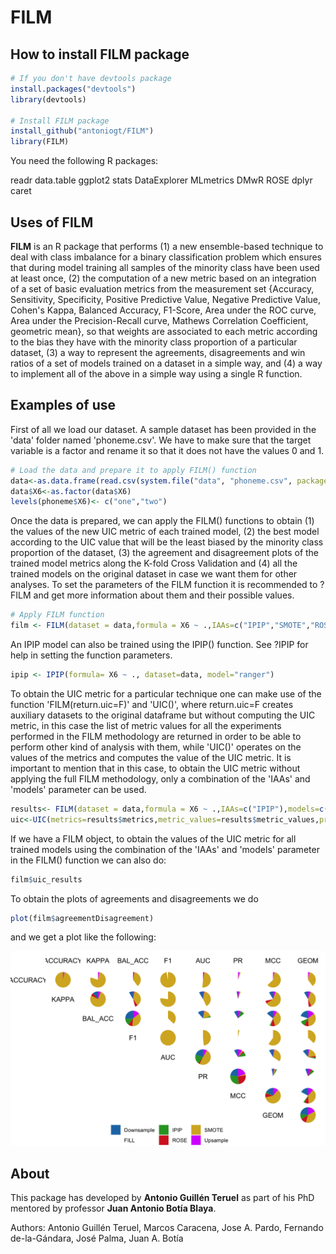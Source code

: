 # FILM

<!-- badges: start -->
<!-- badges: end -->

## How to install FILM package

``` r
# If you don't have devtools package
install.packages("devtools")
library(devtools)

# Install FILM package 
install_github("antoniogt/FILM")
library(FILM)
```

You need the following R packages:

readr
data.table
ggplot2
stats
DataExplorer
MLmetrics
DMwR
ROSE
dplyr
caret

## Uses of FILM

**FILM** is an R package that performs (1) a new ensemble-based technique to deal with class imbalance for a binary classification problem which ensures that during model training all samples of the minority class have been used at least once, (2) the computation of a new metric based on an integration of a set of basic evaluation metrics from the measurement set {Accuracy, Sensitivity, Specificity, Positive Predictive Value, Negative Predictive Value, Cohen's Kappa, Balanced Accuracy, F1-Score, Area under the ROC curve, Area under the Precision-Recall curve, Mathews Correlation Coefficient, geometric mean}, so that weights are associated to each metric according to the bias they have with the minority class proportion of a particular dataset, (3) a way to represent the agreements, disagreements and win ratios of a set of models trained on a dataset in a simple way, and (4) a way to implement all of the above in a simple way using a single R function.

## Examples of use

First of all we load our dataset. A sample dataset has been provided in the 'data' folder named 'phoneme.csv'. We have to make sure that the target variable is a factor and rename it so that it does not have the values $0$ and $1$. 

``` r
# Load the data and prepare it to apply FILM() function
data<-as.data.frame(read.csv(system.file("data", "phoneme.csv", package = "FILM")))
data$X6<-as.factor(data$X6)
levels(phoneme$X6)<- c("one","two")

```

Once the data is prepared, we can apply the FILM() functions to obtain (1) the values of the new UIC metric of each trained model, (2) the best model according to the UIC value that will be the least biased by the minority class proportion of the dataset, (3) the agreement and disagreement plots of the trained model metrics along the K-fold Cross Validation and (4) all the trained models on the original dataset in case we want them for other analyses. To set the parameters of the FILM function it is recommended to ?FILM and get more information about them and their possible values.

``` r
# Apply FILM function
film <- FILM(dataset = data,formula = X6 ~ .,IAAs=c("IPIP","SMOTE","ROSE","Upsample","Downsample"),models=c("glm","ranger"), hyperparameters= expand.grid(  mtry = 1:5, min.node.size =1:3*10-9,  splitrule = "gini"))

```

An IPIP model can also be trained using the IPIP() function. See ?IPIP for help in setting the function parameters.

``` r
ipip <- IPIP(formula= X6 ~ ., dataset=data, model="ranger")
```

To obtain the UIC metric for a particular technique one can make use of the function 'FILM(return.uic=F)' and 'UIC()', where return.uic=F creates auxiliary datasets to the original dataframe but without computing the UIC metric, in this case the list of metric values for all the experiments performed in the FILM methodology are returned in order to be able to perform other kind of analysis with them, while 'UIC()' operates on the values of the metrics and computes the value of the UIC metric. It is important to mention that in this case, to obtain the UIC metric without applying the full FILM methodology, only a combination of the 'IAAs' and 'models' parameter can be used.

``` r
results<- FILM(dataset = data,formula = X6 ~ .,IAAs=c("IPIP"),models=c("glm"),return.uic=F)
uic<-UIC(metrics=results$metrics,metric_values=results$metric_values,props=results$props)
```

If we have a FILM object, to obtain the values of the UIC metric for all trained models using the combination of the 'IAAs' and 'models' parameter in the FILM() function we can also do:

``` r
film$uic_results
```

To obtain the plots of agreements and disagreements we do

``` r
plot(film$agreementDisagreement)

```

and we get a plot like the following:

![](images/agreementDisagreement.png)

## About

This package has developed by **Antonio Guillén Teruel** as part of his PhD mentored by professor **Juan Antonio Botía Blaya**.

Authors: Antonio Guillén Teruel, Marcos Caracena, Jose A. Pardo, Fernando de-la-Gándara, José Palma, Juan A. Botía
